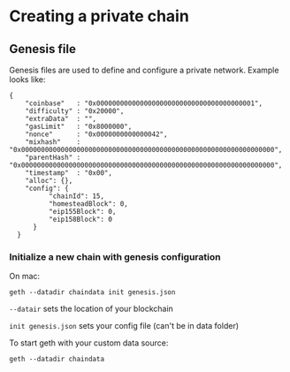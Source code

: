 # Creating a private chain

## Genesis file

Genesis files are used to define and configure a private network. Example looks like:

```
{
    "coinbase"   : "0x0000000000000000000000000000000000000001",
    "difficulty" : "0x20000",
    "extraData"  : "",
    "gasLimit"   : "0x8000000",
    "nonce"      : "0x0000000000000042",
    "mixhash"    : "0x0000000000000000000000000000000000000000000000000000000000000000",
    "parentHash" : "0x0000000000000000000000000000000000000000000000000000000000000000",
    "timestamp"  : "0x00",
    "alloc": {},
    "config": {
          "chainId": 15,
          "homesteadBlock": 0,
          "eip155Block": 0,
          "eip158Block": 0
      }
  }

  ```


### Initialize a new chain with genesis configuration

On mac:

`geth --datadir chaindata init genesis.json`

`--datair` sets the location of your blockchain 

`init genesis.json` sets your config file (can't be in data folder)

To start geth with your custom data source:

`geth --datadir chaindata`

